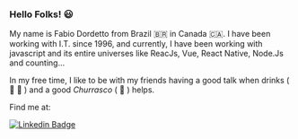 ### Hello Folks! :smiley:

My name is Fabio Dordetto from Brazil :brazil: in Canada :canada:. I have been working with I.T. since 1996, and currently, I have been working with javascript and its entire universes like ReacJs, Vue, React Native, Node.Js and counting...

In my free time, I like to be with my friends having a good talk when drinks ( :beer: :tropical_drink: ) and a good *Churrasco* ( :meat_on_bone: ) helps.

Find me at:

[![Linkedin Badge](https://img.shields.io/badge/-LinkedIn-blue?style=flat-square&logo=Linkedin&logoColor=white&link=https://www.linkedin.com/in/dordetto)](https://www.linkedin.com/in/dordetto)

<!--
**dordetto/dordetto** is a ✨ _special_ ✨ repository because its `README.md` (this file) appears on your GitHub profile.
-->
